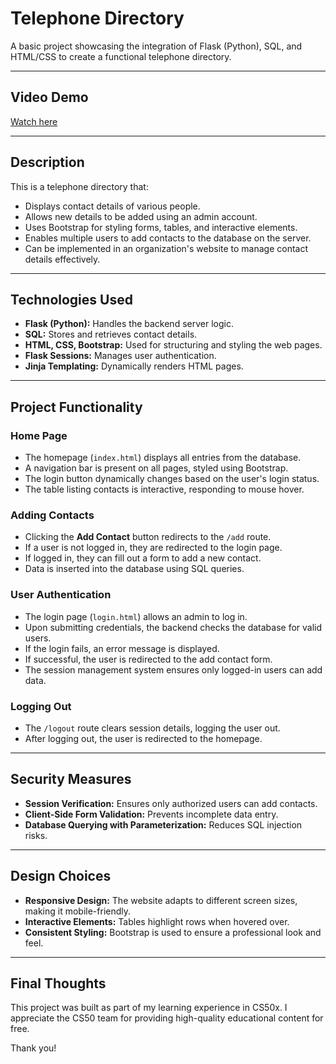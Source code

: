 #  Telephone Directory

A basic project showcasing the integration of Flask (Python), SQL, and HTML/CSS to create a functional telephone directory.

---

##  Video Demo

[Watch here](https://www.youtube.com/watch?v=RHKx3o0N2ac)

---

##  Description

This is a telephone directory that:

* Displays contact details of various people.
* Allows new details to be added using an admin account.
* Uses Bootstrap for styling forms, tables, and interactive elements.
* Enables multiple users to add contacts to the database on the server.
* Can be implemented in an organization's website to manage contact details effectively.

---

##  Technologies Used

* **Flask (Python):** Handles the backend server logic.
* **SQL:** Stores and retrieves contact details.
* **HTML, CSS, Bootstrap:** Used for structuring and styling the web pages.
* **Flask Sessions:** Manages user authentication.
* **Jinja Templating:** Dynamically renders HTML pages.

---

##  Project Functionality

###  Home Page

* The homepage (`index.html`) displays all entries from the database.
* A navigation bar is present on all pages, styled using Bootstrap.
* The login button dynamically changes based on the user's login status.
* The table listing contacts is interactive, responding to mouse hover.

###  Adding Contacts

* Clicking the **Add Contact** button redirects to the `/add` route.
* If a user is not logged in, they are redirected to the login page.
* If logged in, they can fill out a form to add a new contact.
* Data is inserted into the database using SQL queries.

###  User Authentication

* The login page (`login.html`) allows an admin to log in.
* Upon submitting credentials, the backend checks the database for valid users.
* If the login fails, an error message is displayed.
* If successful, the user is redirected to the add contact form.
* The session management system ensures only logged-in users can add data.

###  Logging Out

* The `/logout` route clears session details, logging the user out.
* After logging out, the user is redirected to the homepage.

---

##  Security Measures

* **Session Verification:** Ensures only authorized users can add contacts.
* **Client-Side Form Validation:** Prevents incomplete data entry.
* **Database Querying with Parameterization:** Reduces SQL injection risks.

---

##  Design Choices

* **Responsive Design:** The website adapts to different screen sizes, making it mobile-friendly.
* **Interactive Elements:** Tables highlight rows when hovered over.
* **Consistent Styling:** Bootstrap is used to ensure a professional look and feel.

---

##  Final Thoughts

This project was built as part of my learning experience in CS50x. I appreciate the CS50 team for providing high-quality educational content for free.

Thank you!
